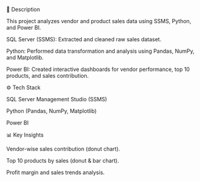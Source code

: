 📖 Description

This project analyzes vendor and product sales data using SSMS, Python, and Power BI.

SQL Server (SSMS): Extracted and cleaned raw sales dataset.

Python: Performed data transformation and analysis using Pandas, NumPy, and Matplotlib.

Power BI: Created interactive dashboards for vendor performance, top 10 products, and sales contribution.

⚙️ Tech Stack

SQL Server Management Studio (SSMS)

Python (Pandas, NumPy, Matplotlib)

Power BI

📊 Key Insights

Vendor-wise sales contribution (donut chart).

Top 10 products by sales (donut & bar chart).

Profit margin and sales trends analysis.
